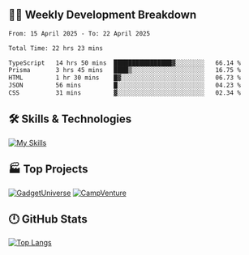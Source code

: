 

## 🧑‍💻 Weekly Development Breakdown

<!--START_SECTION:waka-->

```txt
From: 15 April 2025 - To: 22 April 2025

Total Time: 22 hrs 23 mins

TypeScript   14 hrs 50 mins  ████████████████▓░░░░░░░░   66.14 %
Prisma       3 hrs 45 mins   ████▒░░░░░░░░░░░░░░░░░░░░   16.75 %
HTML         1 hr 30 mins    █▓░░░░░░░░░░░░░░░░░░░░░░░   06.73 %
JSON         56 mins         █░░░░░░░░░░░░░░░░░░░░░░░░   04.23 %
CSS          31 mins         ▓░░░░░░░░░░░░░░░░░░░░░░░░   02.34 %
```

<!--END_SECTION:waka-->

## 🛠️ Skills & Technologies

[![My Skills](https://skillicons.dev/icons?i=angular,react,docker,mongodb,nodejs,express,github,bootstrap,prisma,postman,postgres&perline=8)](https://skillicons.dev)

## 🏭 Top Projects

[![GadgetUniverse](https://github-readme-stats.vercel.app/api/pin/?username=aimxnaim&repo=GadgetUniverse&theme=dark)](https://github.com/aimxnaim/GadgetUniverse)
[![CampVenture](https://github-readme-stats.vercel.app/api/pin/?username=aimxnaim&repo=CampVenture&theme=dark)](https://github.com/aimxnaim/CampVenture)

## 🕛 GitHub Stats
 
[![Top Langs](https://github-readme-stats.vercel.app/api/top-langs/?username=aimxnaim&layout=compact&theme=dark)](https://github.com/anuraghazra/github-readme-stats)



